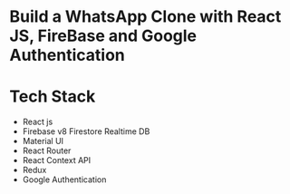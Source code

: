 # Build a WhatsApp Clone with React JS, FireBase and Google Authentication

# Tech Stack
- React js
- Firebase v8 Firestore Realtime DB
- Material UI
- React Router
- React Context API
- Redux
- Google Authentication


